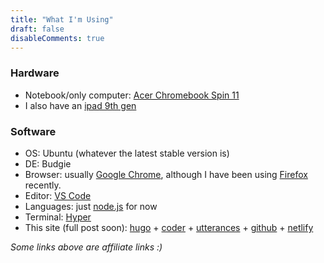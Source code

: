 ```yaml
---
title: "What I'm Using"
draft: false
disableComments: true
---
```


### Hardware

- Notebook/only computer: [Acer Chromebook Spin 11](https://amzn.to/37rcBIY)
- I also have an [ipad 9th gen](https://amzn.to/3v7AVbb)

### Software

- OS: Ubuntu (whatever the latest stable version is)
- DE: Budgie
- Browser: usually [Google Chrome](https://www.google.com/chrome/), although I have been using [Firefox](https://www.mozilla.org/en-US/firefox/new/) recently.
- Editor: [VS Code](https://code.visualstudio.com/)
- Languages: just [node.js](https://nodejs.org/en/) for now
- Terminal: [Hyper](https://hyper.is)
- This site (full post soon): [hugo](https://gohugo.io/) + [coder](https://github.com/luizdepra/hugo-coder) + [utterances](https://utteranc.es/) + [github](https://github.com/mrhappyma/userexedotme) + [netlify](https://app.netlify.com/sites/userexedotme/)


*Some links above are affiliate links :)*
